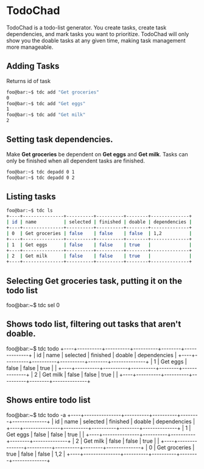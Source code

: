 # TodoChad
TodoChad is a todo-list generator.
You create tasks, create task dependencies, and mark tasks you want to prioritize. 
TodoChad will only show you the doable tasks at any given time, making task management more manageable. 

## Adding Tasks 
Returns id of task
```bash
foo@bar:~$ tdc add "Get groceries"
0
foo@bar:~$ tdc add "Get eggs"
1
foo@bar:~$ tdc add "Get milk"
2
```

## Setting task dependencies. 
Make **Get groceries** be dependent on **Get eggs** and **Get milk**.
Tasks can only be finished when all dependent tasks are finished.
```bash
foo@bar:~$ tdc depadd 0 1 
foo@bar:~$ tdc depadd 0 2 
```

## Listing tasks 
```bash
foo@bar:~$ tdc ls 
+----+---------------+----------+----------+--------+--------------+
| id | name          | selected | finished | doable | dependencies |
+----+---------------+----------+----------+--------+--------------+
| 0  | Get groceries | false    | false    | false  | 1,2          |
+----+---------------+----------+----------+--------+--------------+
| 1  | Get eggs      | false    | false    | true   |              |
+----+---------------+----------+----------+--------+--------------+
| 2  | Get milk      | false    | false    | true   |              |
+----+---------------+----------+----------+--------+--------------+
```

## Selecting **Get groceries** task, putting it on the todo list 
foo@bar:~$ tdc sel 0

## Shows todo list, filtering out tasks that aren't doable.
foo@bar:~$ tdc todo 
+----+----------+----------+----------+--------+--------------+
| id | name     | selected | finished | doable | dependencies |
+----+----------+----------+----------+--------+--------------+
| 1  | Get eggs | false    | false    | true   |              |
+----+----------+----------+----------+--------+--------------+
| 2  | Get milk | false    | false    | true   |              |
+----+----------+----------+----------+--------+--------------+

## Shows entire todo list 
foo@bar:~$ tdc todo -a
+----+---------------+----------+----------+--------+--------------+
| id | name          | selected | finished | doable | dependencies |
+----+---------------+----------+----------+--------+--------------+
| 1  | Get eggs      | false    | false    | true   |              |
+----+---------------+----------+----------+--------+--------------+
| 2  | Get milk      | false    | false    | true   |              |
+----+---------------+----------+----------+--------+--------------+
| 0  | Get groceries | true     | false    | false  | 1,2          |
+----+---------------+----------+----------+--------+--------------+

